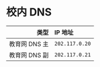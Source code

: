 # 校内 DNS



| 类型 | IP 地址 |
| ---: | :--- |
| 教育网 DNS 主 | `202.117.0.20` |
| 教育网 DNS 副 | `202.117.0.21` |

